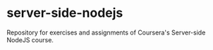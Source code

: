 # server-side-nodejs
Repository for exercises and assignments of Coursera's Server-side NodeJS course.
